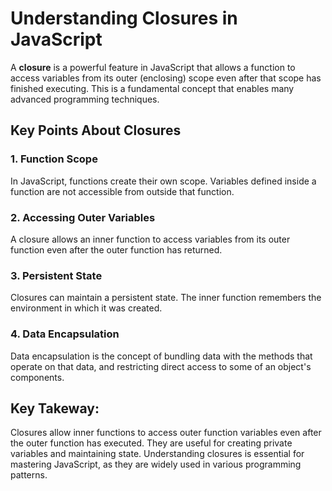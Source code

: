 # Understanding Closures in JavaScript

A **closure** is a powerful feature in JavaScript that allows a function to access variables from its outer (enclosing) scope even after that scope has finished executing. This is a fundamental concept that enables many advanced programming techniques.

## Key Points About Closures

### 1. Function Scope
In JavaScript, functions create their own scope. Variables defined inside a function are not accessible from outside that function.


### 2. Accessing Outer Variables    
A closure allows an inner function to access variables from its outer function even after the outer function has returned.

### 3. Persistent State   
Closures can maintain a persistent state. The inner function remembers the environment in which it was created.

### 4. Data Encapsulation   
Data encapsulation is the concept of bundling data with the methods that operate on that data, and restricting direct access to some of an object's components.

## Key Takeway: 
Closures allow inner functions to access outer function variables even after the outer function has executed.
They are useful for creating private variables and maintaining state.
Understanding closures is essential for mastering JavaScript, as they are widely used in various programming patterns.

